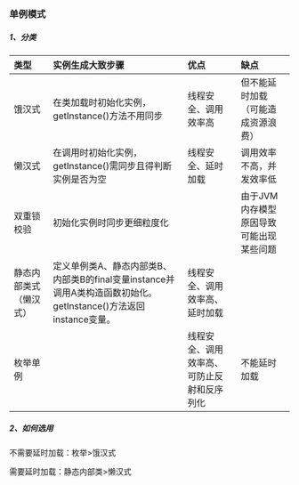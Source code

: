 ### 单例模式

##### 1、分类

| 类型 | 实例生成大致步骤 | 优点 | 缺点 |
| :--- | :--- | :--- | :--- |
| 饿汉式 | 在类加载时初始化实例，getInstance\(\)方法不用同步 | 线程安全、调用效率高 | 但不能延时加载（可能造成资源浪费） |
| 懒汉式 | 在调用时初始化实例，getInstance\(\)需同步且得判断实例是否为空 | 线程安全、延时加载 | 调用效率不高，并发效率低 |
| 双重锁校验 | 初始化实例时同步更细粒度化 |  | 由于JVM内存模型原因导致可能出现某些问题 |
| 静态内部类式（懒汉式） | 定义单例类A、静态内部类B、内部类B的final变量instance并调用A类构造函数初始化。getInstance\(\)方法返回instance变量。 | 线程安全、调用效率高、延时加载 |  |
| 枚举单例 |  | 线程安全、调用效率高、可防止反射和反序列化 | 不能延时加载 |

##### 2、如何选用

不需要延时加载：枚举&gt;饿汉式

需要延时加载：静态内部类&gt;懒汉式

